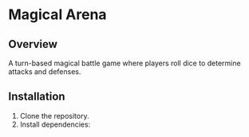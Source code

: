 # Magical Arena

## Overview
A turn-based magical battle game where players roll dice to determine attacks and defenses.

## Installation
1. Clone the repository.
2. Install dependencies:
